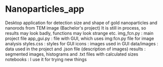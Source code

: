 # Nanoparticles_app
Desktop application for detection size and shape of gold nanoparticles and nanorods from TEM image (Bachelor's project)
It is still in process, so results may look badly, functions may look strange etc.
img_fcn.py  : main project file
app_gui.py  : file with GUI, which uses img:fcn.py file for image analysis
styles.css  : styles for GUI
icons       : images used in GUI
data/images : data used in the project and .json file (description of images)
results     : segmented images, histograms and .txt files with calculated sizes
notebooks   : I use it for trying new things
